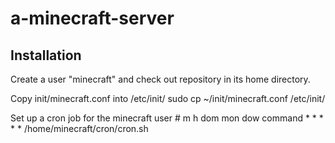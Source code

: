 # a-minecraft-server

## Installation

Create a user "minecraft" and check out repository in its home directory.

Copy init/minecraft.conf into /etc/init/
    sudo cp ~/init/minecraft.conf /etc/init/

Set up a cron job for the minecraft user
    # m h  dom mon dow   command
      * *    *  *  *     /home/minecraft/cron/cron.sh

